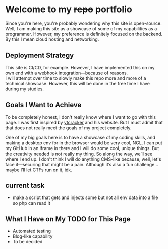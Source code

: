 # Welcome to my ~~repo~~ portfolio

Since you're here, you're probably wondering why this site is open-source.  
Well, I am making this site as a showcase of some of my capabilities as a programmer. However, my preference is definitely focused on the backend. By this I mean cloud hosting and networking.

## Deployment Strategy

This site is CI/CD, for example. However, I have implemented this on my own end with a webhook integration—because of reasons.  
I will attempt over time to slowly make this repo more and more of a technical showcase. However, this will be done in the free time I have during my studies.

## Goals I Want to Achieve

To be completely honest, I don't really know where I want to go with this page. I was first inspired by [ytcracker](https://ytcracker.com/v2020/) and his website. But I must admit that that does not really meet the goals of my project completely.

One of my big goals here is to have a showcase of my coding skills, and making a desktop env for in the browser would be very cool, NGL. I can put my GitHub in an iframe in there and I will do some cool, unique things. But the creativity needed is not really my thing. So along the way, we’ll see where I end up. I don't think I will do anything CMS-like because, well, let's face it—securing that might be a pain. Although it’s also a fun challenge... maybe I’ll let CTFs run on it, idk.

## current task
 - make a script that gets and injects some but not all env data into a file so php can read it 

## What I Have on My TODO for This Page

- Automated testing  
- Blog-like capability  
- To be decided


